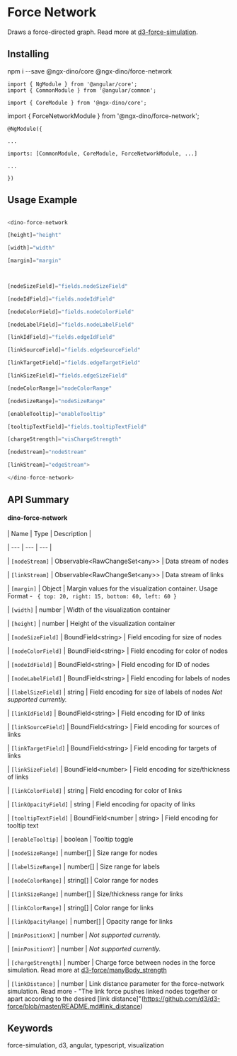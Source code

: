 
# Force Network

  

Draws a force-directed graph. Read more at [d3-force-simulation](https://github.com/d3/d3-force).

  

## Installing

npm i --save @ngx-dino/core @ngx-dino/force-network

	import { NgModule } from '@angular/core';
	import { CommonModule } from '@angular/common';

	import { CoreModule } from '@ngx-dino/core';
  import { ForceNetworkModule } from '@ngx-dino/force-network';
	

	@NgModule({

	...

	imports: [CommonModule, CoreModule, ForceNetworkModule, ...]

	...

	})

  

## Usage Example

```js

<dino-force-network

[height]="height"

[width]="width"

[margin]="margin"

  

[nodeSizeField]="fields.nodeSizeField"

[nodeIdField]="fields.nodeIdField"

[nodeColorField]="fields.nodeColorField"

[nodeLabelField]="fields.nodeLabelField"

[linkIdField]="fields.edgeIdField"

[linkSourceField]="fields.edgeSourceField"

[linkTargetField]="fields.edgeTargetField"

[linkSizeField]="fields.edgeSizeField"

[nodeColorRange]="nodeColorRange"

[nodeSizeRange]="nodeSizeRange"

[enableTooltip]="enableTooltip"

[tooltipTextField]="fields.tooltipTextField"

[chargeStrength]="visChargeStrength"

[nodeStream]="nodeStream"

[linkStream]="edgeStream">

</dino-force-network>

```

  

## API Summary

  

#### dino-force-network

  

| Name | Type | Description |

| --- | --- | --- |

| `[nodeStream]` | Observable<RawChangeSet\<any>> | Data stream of nodes

| `[linkStream]` | Observable<RawChangeSet\<any>> | Data stream of links

| `[margin]` | Object | Margin values for the visualization container. Usage Format - ``` { top: 20, right: 15, bottom: 60, left: 60 }```

| `[width]` | number | Width of the visualization container

| `[height]` | number | Height of the visualization container

| `[nodeSizeField]` | BoundField\<string> | Field encoding for size of nodes

| `[nodeColorField]` | BoundField\<string> | Field encoding for color of nodes

| `[nodeIdField]` | BoundField\<string> | Field encoding for ID of nodes

| `[nodeLabelField]` | BoundField\<string> | Field encoding for labels of nodes

| `[labelSizeField]` | string | Field encoding for size of labels of nodes *Not supported currently.*

| `[linkIdField]` | BoundField\<string> | Field encoding for ID of links

| `[linkSourceField]` | BoundField\<string> | Field encoding for sources of links

| `[linkTargetField]` | BoundField\<string> | Field encoding for targets of links

| `[linkSizeField]` | BoundField\<number> | Field encoding for size/thickness of links

| `[linkColorField]` | string | Field encoding for color of links

| `[linkOpacityField]` | string | Field encoding for opacity of links

| `[tooltipTextField]` | BoundField\<number \| string> | Field encoding for tooltip text

| `[enableTooltip]` | boolean | Tooltip toggle

| `[nodeSizeRange]` | number[] | Size range for nodes

| `[labelSizeRange]` | number[] | Size range for labels

| `[nodeColorRange]` | string[] | Color range for nodes

| `[linkSizeRange]` | number[] | Size/thickness range for links

| `[linkColorRange]` | string[] | Color range for links

| `[linkOpacityRange]` | number[] | Opacity range for links

| `[minPositionX]` | number | *Not supported currently.*

| `[minPositionY]` | number | *Not supported currently.*

| `[chargeStrength]` | number | Charge force between nodes in the force simulation. Read more at [d3-force/manyBody_strength](https://github.com/d3/d3-force/blob/master/README.md#manyBody_strength)

| `[linkDistance]` | number | Link distance parameter for the force-network simulation. Read more - "The link force pushes linked nodes together or apart according to the desired [link distance]"(https://github.com/d3/d3-force/blob/master/README.md#link_distance)

  

## Keywords

force-simulation, d3, angular, typescript, visualization